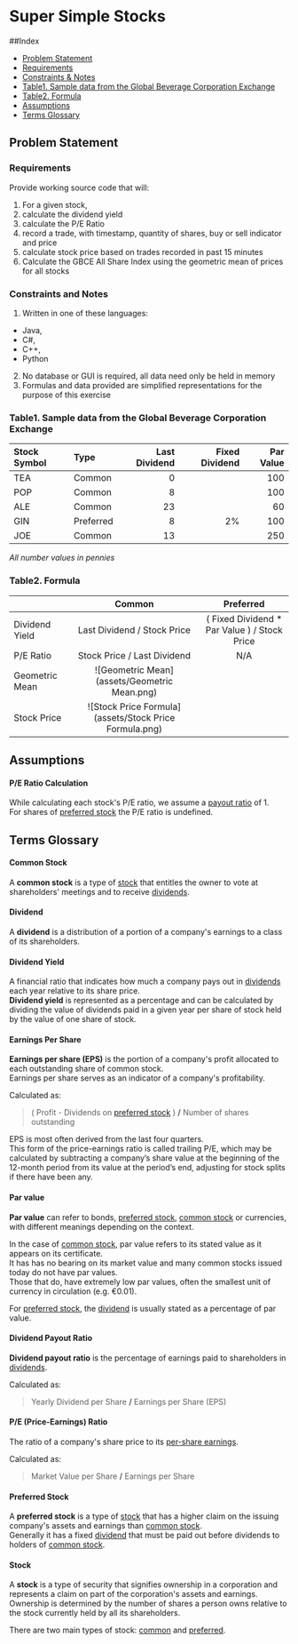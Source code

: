# Super Simple Stocks

##Index
* [Problem Statement](#problem-statement)
 * [Requirements](#requirements)
 * [Constraints & Notes](#constraints-and-notes)
 * [Table1. Sample data from the Global Beverage Corporation Exchange](#table1-sample-data-from-the-global-beverage-corporation-exchange)
 * [Table2. Formula](#table2-formula)
* [Assumptions](#assumptions)
* [Terms Glossary](#terms-glossary)

## Problem Statement

### Requirements
Provide working source code that will:

1. For a given stock,
 1. calculate the dividend yield
 2. calculate the P/E Ratio
 3. record a trade, with timestamp, quantity of shares, buy or sell indicator and price
 4. calculate stock price based on trades recorded in past 15 minutes
2. Calculate the GBCE All Share Index using the geometric mean of prices for all stocks

### Constraints and Notes
1. Written in one of these languages:
  * Java, 
  * C#, 
  * C++, 
  * Python
2. No database or GUI is required, all data need only be held in memory
3. Formulas and data provided are simplified representations for the purpose of this exercise

### Table1. Sample data from the Global Beverage Corporation Exchange
| Stock Symbol | Type | Last Dividend | Fixed Dividend | Par Value |
| :----------- | :--- | ------------: | -------------: | --------: |
| TEA | Common    | 0  |    | 100 |
| POP | Common    | 8  |    | 100 |
| ALE | Common    | 23 |    | 60  |
| GIN | Preferred | 8  | 2% | 100 |
| JOE | Common    | 13 |    | 250 |
*All number values in pennies*

### Table2. Formula
|     | Common | Preferred |
| --- | :---: | :---: |
| Dividend Yield | Last Dividend / Stock Price | ( Fixed Dividend * Par Value ) / Stock Price |
| P/E Ratio | Stock Price / Last Dividend | N/A |
| Geometric Mean | ![Geometric Mean](assets/Geometric Mean.png) |  |
| Stock Price | ![Stock Price Formula](assets/Stock Price Formula.png) |  |

## Assumptions

#### P/E Ratio Calculation
While calculating each stock's P/E ratio, we assume a [payout ratio](#dividend-payout-ratio) of 1.  
For shares of [preferred stock](#preferred-stock) the P/E ratio is undefined.


## Terms Glossary

#### Common Stock
A **common stock** is a type of [stock](#stock) that entitles the owner to vote at shareholders' meetings and to receive [dividends](#dividend).

#### Dividend
A **dividend** is a distribution of a portion of a company's earnings to a class of its shareholders.

#### Dividend Yield
A financial ratio that indicates how much a company pays out in [dividends](#dividend) each year relative to its share price.  
**Dividend yield** is represented as a percentage and can be calculated by dividing the value of dividends paid in a given year per share of stock held by the value of one share of stock.

#### Earnings Per Share
**Earnings per share (EPS)** is the portion of a company's profit allocated to each outstanding share of common stock.  
Earnings per share serves as an indicator of a company's profitability.

Calculated as:  
>( Profit - Dividends on [preferred stock](#preferred-stock) ) **/** Number of shares outstanding

EPS is most often derived from the last four quarters.  
This form of the price-earnings ratio is called trailing P/E, which may be calculated by subtracting a company’s share value at the beginning of the 12-month period from its value at the period’s end, adjusting for stock splits if there have been any.

#### Par value
**Par value** can refer to bonds, [preferred stock](#preferred-stock), [common stock](#common-stock) or currencies, with different meanings depending on the context.

In the case of [common stock](#common-stock), par value refers to its stated value as it appears on its certificate.  
It has has no bearing on its market value and many common stocks issued today do not have par values.  
Those that do, have extremely low par values, often the smallest unit of currency in circulation (e.g. €0.01).

For [preferred stock](#preferred-stock), the [dividend](#dividend) is usually stated as a percentage of par value.

#### Dividend Payout Ratio
**Dividend payout ratio** is the percentage of earnings paid to shareholders in [dividends](#dividend).

Calculated as:  
> Yearly Dividend per Share **/** Earnings per Share (EPS)

#### P/E (Price-Earnings) Ratio
The ratio of a company's share price to its [per-share earnings](#earnings-per-share).

Calculated as:  
> Market Value per Share **/** Earnings per Share

#### Preferred Stock
A **preferred stock** is a type of [stock](#stock) that has a higher claim on the issuing company's assets and earnings than [common stock](#common-stock).  
Generally it has a fixed [dividend](#dividend) that must be paid out before dividends to holders of [common stock](#common-stock).

#### Stock
A **stock** is a type of security that signifies ownership in a corporation and represents a claim on part of the corporation's assets and earnings.  
Ownership is determined by the number of shares a person owns relative to the stock currently held by all its shareholders.

There are two main types of stock: [common](#common-stock) and [preferred](#preferred-stock).
